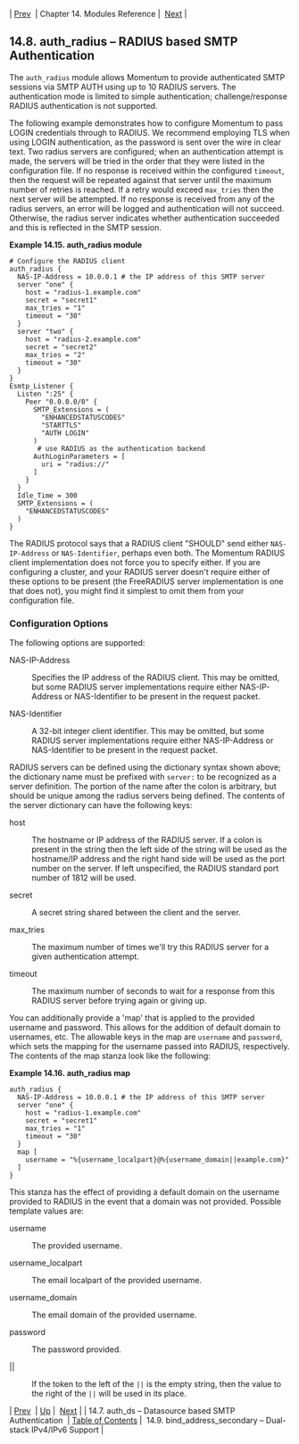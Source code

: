 | [Prev](modules.auth_ds)  | Chapter 14. Modules Reference |  [Next](modules.bind_address_secondary.php) |

## 14.8. auth_radius – RADIUS based SMTP Authentication

<a class="indexterm" name="idp17950576"></a>

The `auth_radius` module allows Momentum to provide authenticated SMTP sessions via SMTP AUTH using up to 10 RADIUS servers. The authentication mode is limited to simple authentication; challenge/response RADIUS authentication is not supported.

The following example demonstrates how to configure Momentum to pass LOGIN credentials through to RADIUS. We recommend employing TLS when using LOGIN authentication, as the password is sent over the wire in clear text. Two radius servers are configured; when an authentication attempt is made, the servers will be tried in the order that they were listed in the configuration file. If no response is received within the configured `timeout`, then the request will be repeated against that server until the maximum number of retries is reached. If a retry would exceed `max_tries` then the next server will be attempted. If no response is received from any of the radius servers, an error will be logged and authentication will not succeed. Otherwise, the radius server indicates whether authentication succeeded and this is reflected in the SMTP session.

<a name="example.auth_radius.3"></a>

**Example 14.15. auth_radius module**

```
# Configure the RADIUS client
auth_radius {
  NAS-IP-Address = 10.0.0.1 # the IP address of this SMTP server
  server "one" {
    host = "radius-1.example.com"
    secret = "secret1"
    max_tries = "1"
    timeout = "30"
  }
  server "two" {
    host = "radius-2.example.com"
    secret = "secret2"
    max_tries = "2"
    timeout = "30"
  }
}
Esmtp_Listener {
  Listen ":25" {
    Peer "0.0.0.0/0" {
      SMTP_Extensions = (
        "ENHANCEDSTATUSCODES"
        "STARTTLS"
        "AUTH LOGIN"
      )
       # use RADIUS as the authentication backend
      AuthLoginParameters = [
        uri = "radius://"
      ]
    }
  }
  Idle_Time = 300
  SMTP_Extensions = (
    "ENHANCEDSTATUSCODES"
  )
}
```

The RADIUS protocol says that a RADIUS client "SHOULD" send either `NAS-IP-Address` or `NAS-Identifier`, perhaps even both. The Momentum RADIUS client implementation does not force you to specify either. If you are configuring a cluster, and your RADIUS server doesn't require either of these options to be present (the FreeRADIUS server implementation is one that does not), you might find it simplest to omit them from your configuration file.

### Configuration Options

The following options are supported:

<dl className="variablelist">

<dt>NAS-IP-Address</dt>

<dd>

Specifies the IP address of the RADIUS client. This may be omitted, but some RADIUS server implementations require either NAS-IP-Address or NAS-Identifier to be present in the request packet.

</dd>

<dt>NAS-Identifier</dt>

<dd>

A 32-bit integer client identifier. This may be omitted, but some RADIUS server implementations require either NAS-IP-Address or NAS-Identifier to be present in the request packet.

</dd>

</dl>

RADIUS servers can be defined using the dictionary syntax shown above; the dictionary name must be prefixed with `server:` to be recognized as a server definition. The portion of the name after the colon is arbitrary, but should be unique among the radius servers being defined. The contents of the server dictionary can have the following keys:

<dl className="variablelist">

<dt>host</dt>

<dd>

The hostname or IP address of the RADIUS server. If a colon is present in the string then the left side of the string will be used as the hostname/IP address and the right hand side will be used as the port number on the server. If left unspecified, the RADIUS standard port number of 1812 will be used.

</dd>

<dt>secret</dt>

<dd>

A secret string shared between the client and the server.

</dd>

<dt>max_tries</dt>

<dd>

The maximum number of times we'll try this RADIUS server for a given authentication attempt.

</dd>

<dt>timeout</dt>

<dd>

The maximum number of seconds to wait for a response from this RADIUS server before trying again or giving up.

</dd>

</dl>

You can additionally provide a 'map' that is applied to the provided username and password. This allows for the addition of default domain to usernames, etc. The allowable keys in the map are `username` and `password`, which sets the mapping for the username passed into RADIUS, respectively. The contents of the map stanza look like the following:

<a name="example.auth_radius.map.3"></a>

**Example 14.16. auth_radius map**

```
auth_radius {
  NAS-IP-Address = 10.0.0.1 # the IP address of this SMTP server
  server "one" {
    host = "radius-1.example.com"
    secret = "secret1"
    max_tries = "1"
    timeout = "30"
  }
  map [
    username = "%{username_localpart}@%{username_domain||example.com}"
  ]
}
```

This stanza has the effect of providing a default domain on the username provided to RADIUS in the event that a domain was not provided. Possible template values are:

<dl className="variablelist">

<dt>username</dt>

<dd>

The provided username.

</dd>

<dt>username_localpart</dt>

<dd>

The email localpart of the provided username.

</dd>

<dt>username_domain</dt>

<dd>

The email domain of the provided username.

</dd>

<dt>password</dt>

<dd>

The password provided.

</dd>

<dt>||</dt>

<dd>

If the token to the left of the `||` is the empty string, then the value to the right of the `||` will be used in its place.

</dd>

</dl>

| [Prev](modules.auth_ds)  | [Up](modules.php) |  [Next](modules.bind_address_secondary.php) |
| 14.7. auth_ds – Datasource based SMTP Authentication  | [Table of Contents](index) |  14.9. bind_address_secondary – Dual-stack IPv4/IPv6 Support |

